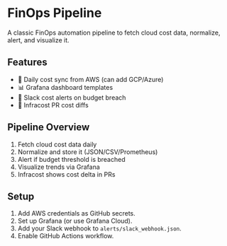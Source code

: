 # FinOps Pipeline

A classic FinOps automation pipeline to fetch cloud cost data, normalize, alert, and visualize it.

## Features
- 🔄 Daily cost sync from AWS (can add GCP/Azure)
- 📊 Grafana dashboard templates
- 🔔 Slack cost alerts on budget breach
- 💸 Infracost PR cost diffs

## Pipeline Overview
1. Fetch cloud cost data daily
2. Normalize and store it (JSON/CSV/Prometheus)
3. Alert if budget threshold is breached
4. Visualize trends via Grafana
5. Infracost shows cost delta in PRs

## Setup
1. Add AWS credentials as GitHub secrets.
2. Set up Grafana (or use Grafana Cloud).
3. Add your Slack webhook to `alerts/slack_webhook.json`.
4. Enable GitHub Actions workflow.